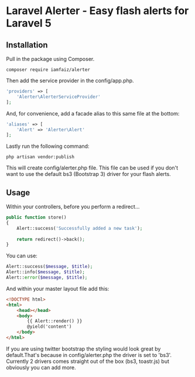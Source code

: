 # Laravel Alerter - Easy flash alerts for Laravel 5
## Installation
Pull in the package using Composer.

	composer require iamfaiz/alerter

Then add the service provider in the config/app.php.

```php
'providers' => [
    'Alerter\AlerterServiceProvider'
];
```

And, for convenience, add a facade alias to this same file at the bottom:

```php
'aliases' => [
    'Alert' => 'Alerter\Alert'
];
```

Lastly run the following command:  

    php artisan vendor:publish

This will create config/alerter.php file. This file can be used if you don't want to use the default bs3 (Bootstrap 3) driver for your flash alerts.

## Usage

Within your controllers, before you perform a redirect...

```php
public function store()
{
    Alert::success('Successfully added a new task');
    
    return redirect()->back();
}
```

You can use:  

```php
Alert::success($message, $title);
Alert::info($message, $title);
Alert::error($message, $title);
```

And within your master layout file add this:  

```html
<!DOCTYPE html>
<html>
    <head></head>
    <body>
        {{ Alert::render() }}
        @yield('content')
    </body>
</html>
```

If you are using twitter bootstrap the styling would look great by default.That's because in config/alerter.php the driver is set to 'bs3'. Currently 2 drivers comes straight out of the box (bs3, toastr.js) but obviously you can add more.